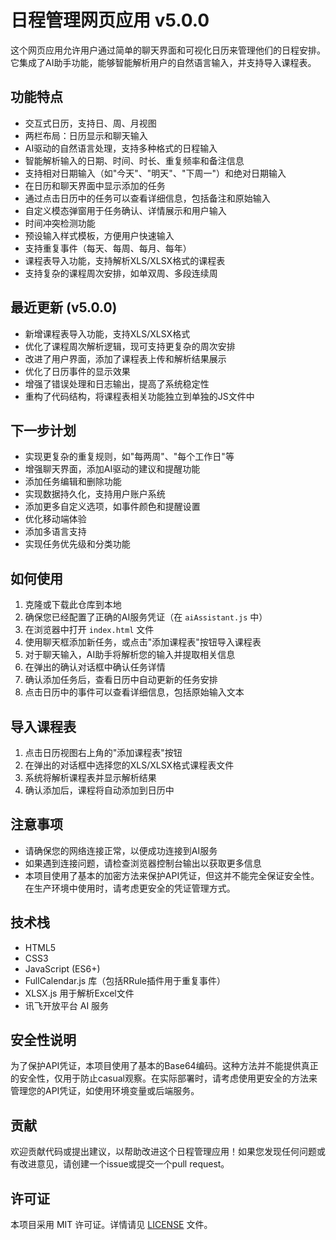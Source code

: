 # 日程管理网页应用 v5.0.0

这个网页应用允许用户通过简单的聊天界面和可视化日历来管理他们的日程安排。它集成了AI助手功能，能够智能解析用户的自然语言输入，并支持导入课程表。

## 功能特点

- 交互式日历，支持日、周、月视图
- 两栏布局：日历显示和聊天输入
- AI驱动的自然语言处理，支持多种格式的日程输入
- 智能解析输入的日期、时间、时长、重复频率和备注信息
- 支持相对日期输入（如"今天"、"明天"、"下周一"）和绝对日期输入
- 在日历和聊天界面中显示添加的任务
- 通过点击日历中的任务可以查看详细信息，包括备注和原始输入
- 自定义模态弹窗用于任务确认、详情展示和用户输入
- 时间冲突检测功能
- 预设输入样式模板，方便用户快速输入
- 支持重复事件（每天、每周、每月、每年）
- 课程表导入功能，支持解析XLS/XLSX格式的课程表
- 支持复杂的课程周次安排，如单双周、多段连续周

## 最近更新 (v5.0.0)

- 新增课程表导入功能，支持XLS/XLSX格式
- 优化了课程周次解析逻辑，现可支持更复杂的周次安排
- 改进了用户界面，添加了课程表上传和解析结果展示
- 优化了日历事件的显示效果
- 增强了错误处理和日志输出，提高了系统稳定性
- 重构了代码结构，将课程表相关功能独立到单独的JS文件中

## 下一步计划

- 实现更复杂的重复规则，如"每两周"、"每个工作日"等
- 增强聊天界面，添加AI驱动的建议和提醒功能
- 添加任务编辑和删除功能
- 实现数据持久化，支持用户账户系统
- 添加更多自定义选项，如事件颜色和提醒设置
- 优化移动端体验
- 添加多语言支持
- 实现任务优先级和分类功能

## 如何使用

1. 克隆或下载此仓库到本地
2. 确保您已经配置了正确的AI服务凭证（在 `aiAssistant.js` 中）
3. 在浏览器中打开 `index.html` 文件
4. 使用聊天框添加新任务，或点击"添加课程表"按钮导入课程表
5. 对于聊天输入，AI助手将解析您的输入并提取相关信息
6. 在弹出的确认对话框中确认任务详情
7. 确认添加任务后，查看日历中自动更新的任务安排
8. 点击日历中的事件可以查看详细信息，包括原始输入文本

## 导入课程表

1. 点击日历视图右上角的"添加课程表"按钮
2. 在弹出的对话框中选择您的XLS/XLSX格式课程表文件
3. 系统将解析课程表并显示解析结果
4. 确认添加后，课程将自动添加到日历中

## 注意事项

- 请确保您的网络连接正常，以便成功连接到AI服务
- 如果遇到连接问题，请检查浏览器控制台输出以获取更多信息
- 本项目使用了基本的加密方法来保护API凭证，但这并不能完全保证安全性。在生产环境中使用时，请考虑更安全的凭证管理方式。

## 技术栈

- HTML5
- CSS3
- JavaScript (ES6+)
- FullCalendar.js 库（包括RRule插件用于重复事件）
- XLSX.js 用于解析Excel文件
- 讯飞开放平台 AI 服务

## 安全性说明

为了保护API凭证，本项目使用了基本的Base64编码。这种方法并不能提供真正的安全性，仅用于防止casual观察。在实际部署时，请考虑使用更安全的方法来管理您的API凭证，如使用环境变量或后端服务。

## 贡献

欢迎贡献代码或提出建议，以帮助改进这个日程管理应用！如果您发现任何问题或有改进意见，请创建一个issue或提交一个pull request。

## 许可证

本项目采用 MIT 许可证。详情请见 [LICENSE](LICENSE) 文件。
